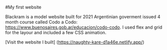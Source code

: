 #My first website

Blackram is a model website built for 2021 Argentinian goverment issued 4 month course called Codo a Codo: https://www.buenosaires.gob.ar/educacion/codo-codo. I used flex and grid for the layour and included a few CSS animation.

[Visit the website I built] (https://naughty-kare-d1a46e.netlify.app/)
